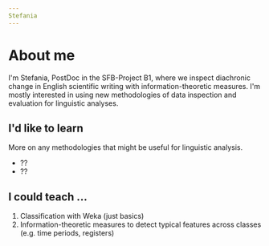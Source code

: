 ```yaml
---
Stefania
---
```


About me
===========

I'm Stefania, PostDoc in the SFB-Project B1, where we inspect diachronic change
in English scientific writing with information-theoretic measures. I'm mostly
interested in using new methodologies of data inspection and evaluation for
linguistic analyses.

I'd like to learn
--------------------

More on any methodologies that might be useful for linguistic analysis.

* ??
* ??

I could teach ...
--------------------

1. Classification with Weka (just basics)
2. Information-theoretic measures to detect typical features across classes
(e.g. time periods, registers)

```{.python .input}

```
